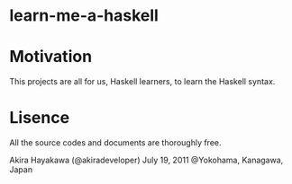 # learn-me-a-haskell

# Motivation
This projects are all for us, Haskell learners, to
learn the Haskell syntax.

# Lisence
All the source codes and documents are thoroughly free.

Akira Hayakawa (@akiradeveloper)
July 19, 2011
@Yokohama, Kanagawa, Japan
